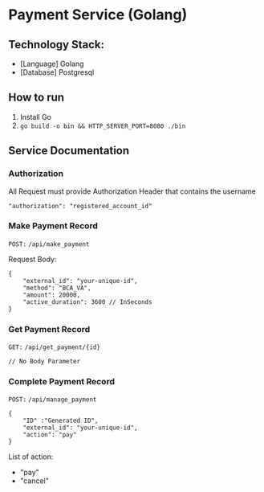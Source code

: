 # Payment Service (Golang)

## Technology Stack:
- [Language] Golang
- [Database] Postgresql


## How to run
1. Install Go
2. ```go build -o bin && HTTP_SERVER_PORT=8080 ./bin  ```


## Service Documentation
### Authorization
All Request must provide Authorization Header that contains the username
```
"authorization": "registered_account_id"
```

### Make Payment Record
`POST:` ```/api/make_payment```

Request Body:

```
{
    "external_id": "your-unique-id",
    "method": "BCA_VA",
    "amount": 20000,
    "active_duration": 3600 // InSeconds
}
```


### Get Payment Record
`GET:` `/api/get_payment/{id}`
```
// No Body Parameter
```
### Complete Payment Record
`POST:` `/api/manage_payment`
```
{
    "ID" :"Generated ID",
    "external_id": "your-unique-id",
    "action": "pay"
}
```

List of action:
- "pay"
- "cancel"


